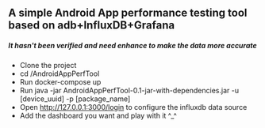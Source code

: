 ## A simple Android App performance testing tool based on adb+InfluxDB+Grafana
##### It hasn't been verified and need enhance to make the data more accurate

- Clone the project
- cd /AndroidAppPerfTool
- Run docker-compose up
- Run java -jar AndroidAppPerfTool-0.1-jar-with-dependencies.jar -u [device_uuid] -p [package_name]
- Open http://127.0.0.1:3000/login to configure the influxdb data source
- Add the dashboard you want and play with it ^_^

